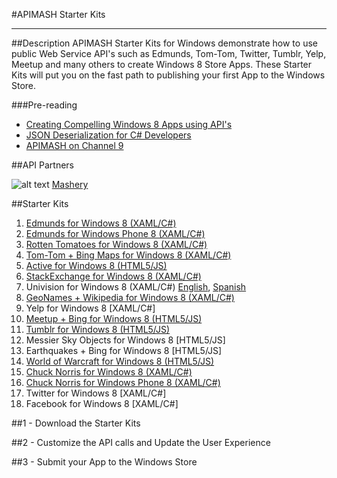 #APIMASH Starter Kits


----------


##Description
APIMASH Starter Kits for Windows demonstrate how to use public Web Service API's such as Edmunds, Tom-Tom, Twitter, Tumblr, Yelp, Meetup and many others to create Windows 8 Store Apps. These Starter Kits will put you on the fast path to publishing your first App to the Windows Store.

###Pre-reading

 - [Creating Compelling Windows 8 Apps  using API's][1]
 - [JSON Deserialization for C#  Developers][2]
 - [APIMASH on Channel 9][3]

##API Partners

![alt text][4]
[Mashery][5]

##Starter Kits
 1. [Edmunds for Windows 8 (XAML/C#)][6]
 2. [Edmunds for Windows Phone 8 (XAML/C#)][7]
 3. [Rotten Tomatoes for Windows 8 (XAML/C#)][8]
 4. [Tom-Tom + Bing Maps for Windows 8 (XAML/C#)][9]
 5. [Active for Windows 8 (HTML5/JS)][10]
 6. [StackExchange for Windows 8 (XAML/C#)][11]
 7. Univision for Windows 8 (XAML/C#) [English][12], [Spanish][13]
 8. [GeoNames + Wikipedia for Windows 8 (XAML/C#)][14]
 9. Yelp for Windows 8 [XAML/C#]
 10. [Meetup + Bing for Windows 8 (HTML5/JS)][15]
 11. [Tumblr for Windows 8 (HTML5/JS)][16]
 12. Messier Sky Objects for Windows 8 [HTML5/JS]
 13. Earthquakes + Bing for Windows 8 [HTML5/JS]
 14. [World of Warcraft for Windows 8 (HTML5/JS)][17]
 15. [Chuck Norris for Windows 8 (XAML/C#)][18]
 16. [Chuck Norris for Windows Phone 8 (XAML/C#)][19]
 17. Twitter for Windows 8 [XAML/C#]
 18. Facebook for Windows 8 [XAML/C#]

 
##1 - Download the Starter Kits

##2 - Customize the API calls and Update the User Experience

##3 - Submit your App to the Windows Store


  [1]: http://theundocumentedapi.com/index.php/apimash-using-apis-to-create-compelling-windows-apps/
  [2]: http://theundocumentedapi.com/index.php/apimash-json-deserialization-for-c-developers/
  [3]: http://channel9.msdn.com/Niners/apimash
  [4]: https://raw.github.com/apimash/StarterKits/master/images/mashery_logo-small.png "Mashery"
  [5]: http://dev.mashery.com "Mashery Developer Page"
  [6]: http://theundocumentedapi.com/index.php/apimash-the-edmunds-starter-kit/
  [7]: http://theundocumentedapi.com/index.php/category/development/
  [8]: http://theundocumentedapi.com/index.php/apimash-the-rotten-tomatoes-api-starter-kit/
  [9]: http://blogs.msdn.com/b/jimoneil/archive/2013/05/30/build-a-windows-8-mashup-app-with-bing-maps.aspx
  [10]: http://marianaggaga.azurewebsites.net/?p=301
  [11]: http://geekswithblogs.net/Mathoms/archive/2013/06/06/apimash-the-stackexchange-starter-kit.aspx
  [12]: http://blogs.msdn.com/b/gamewords777/archive/2013/05/21/api-mashup-series-part-i.aspx
  [13]: http://blogs.msdn.com/b/gamewords777/archive/2013/05/27/serie-api-mashup-parte-i-en-espa-241-ol.aspx
  [14]: http://blogs.msdn.com/b/devfish/archive/2013/06/12/apimash-geonames-wikipedia-api-walkthrough.aspx
  [15]: http://devhammer.net/blog/windows-store-app-template-to-live-data-in-3-easy-steps#.Ua4St17D-Uk
  [16]: http://thebitchwhocodes.com/2013/05/30/apimash-the-tumblr-api/
  [17]: http://blogs.msdn.com/b/davedev/archive/2013/05/30/announcing-wowapi-and-apimash-free-starter-kits-for-your-windows-store-apps.aspx
  [18]: http://theundocumentedapi.com/index.php/apimash-chuck-norris-starter-kit/
  [19]: http://theundocumentedapi.com/index.php/apimash-chuck-norris-starter-kit-for-windows-phone-8/